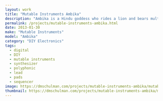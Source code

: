 ```yaml
---
layout: work
title: "Mutable Instruments Ambika"
description: "Ambika is a Hindu goddess who rides a lion and bears multiple weapons, but in the physical world the Mutable Instrument's Ambika is a 6-voice DIY polyphonic synthesizer capable of bearing multiple filters."
permalink: /projects/mutable-instruments-ambika.html
date: 2013-01-30
make: "Mutable Instruments"
model: "Ambika"
category: "DIY Electronics"
tags:
  - digital
  - DIY
  - mutable instruments
  - synthesizer
  - polyphonic
  - lead
  - pads
  - sequencer
image: https://dmschulman.com/projects/mutable-instruments-ambika/mutable-instruments-ambika.jpg
thumbnail: https://dmschulman.com/projects/mutable-instruments-ambika/mutable-instruments-ambika-thumbnail.jpg
---
```

